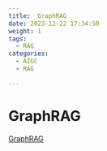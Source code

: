 ```yaml
---
title:  GraphRAG 
date: 2023-12-22 17:34:50
weight: 1
tags:
  - RAG
categories: 
  - AIGC
  - RAG  

---
```


<p></p>

<!-- more -->

# GraphRAG

[GraphRAG](https://candied-skunk-1ca.notion.site/GrpahRAG-210bfe211084800d978cdcebbfc1f337?source=copy_link)
